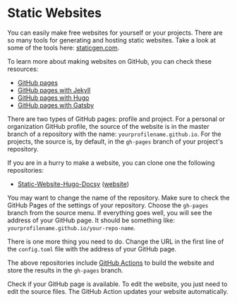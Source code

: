 # Static Websites

You can easily make free websites for yourself or your projects. There are so many tools for generating and hosting static websites. Take a look at some of the tools here: [staticgen.com](https://www.staticgen.com/).

To learn more about making websites on GitHub, you can check these resources:
* [GitHub pages](https://pages.github.com/)
* [GitHub pages with Jekyll](https://jekyllrb.com/docs/github-pages/)
* [GitHub pages with Hugo](https://gohugo.io/hosting-and-deployment/hosting-on-github/)
* [GitHub pages with Gatsby](https://www.gatsbyjs.org/docs/how-gatsby-works-with-github-pages/)

There are two types of GitHub pages: profile and project. For a personal or organization GitHub profile, the source of the website is in the master branch of a repository with the name: `yourprofilename.github.io`. For the projects, the source is, by default, in the `gh-pages` branch of your project's repository.

If you are in a hurry to make a website, you can clone one the following repositories:
* [Static-Website-Hugo-Docsy](https://github.com/eLearningHub/Static-Website-Hugo-Docsy) ([website](https://elearninghub.github.io/Static-Website-Hugo-Docsy/))

You may want to change the name of the repository. Make sure to check the GitHub Pages of the settings of your repository. Choose the `gh-pages` branch from the source menu. If everything goes well, you will see the address of your GitHub page. It should be something like: `yourprofilename.github.io/your-repo-name`.

There is one more thing you need to do. Change the URL in the first line of the `config.toml` file with the address of your GitHub page.

The above repositories include [GitHub Actions](https://github.com/features/actions) to build the website and store the results in the `gh-pages` branch. 

Check if your GitHub page is available. To edit the website, you just need to edit the source files. The GitHub Action updates your website automatically.
